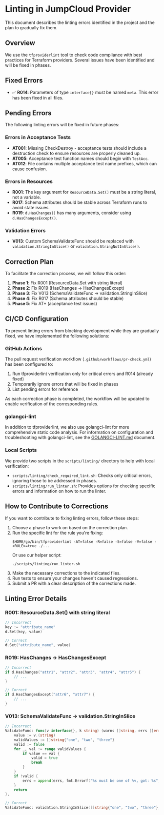 # Linting in JumpCloud Provider

This document describes the linting errors identified in the project and the plan to gradually fix them.

## Overview

We use the `tfproviderlint` tool to check code compliance with best practices for Terraform providers. Several issues have been identified and will be fixed in phases.

## Fixed Errors

- ✅ **R014**: Parameters of type `interface{}` must be named `meta`. This error has been fixed in all files.

## Pending Errors

The following linting errors will be fixed in future phases:

### Errors in Acceptance Tests

- **AT001**: Missing CheckDestroy - acceptance tests should include a destruction check to ensure resources are properly cleaned up.
- **AT005**: Acceptance test function names should begin with `TestAcc`.
- **AT012**: File contains multiple acceptance test name prefixes, which can cause confusion.

### Errors in Resources

- **R001**: The key argument for `ResourceData.Set()` must be a string literal, not a variable.
- **R017**: Schema attributes should be stable across Terraform runs to avoid state issues.
- **R019**: `d.HasChanges()` has many arguments, consider using `d.HasChangesExcept()`.

### Validation Errors

- **V013**: Custom SchemaValidateFunc should be replaced with `validation.StringInSlice()` or `validation.StringNotInSlice()`.

## Correction Plan

To facilitate the correction process, we will follow this order:

1. **Phase 1**: Fix R001 (ResourceData.Set with string literal)
2. **Phase 2**: Fix R019 (HasChanges → HasChangesExcept)
3. **Phase 3**: Fix V013 (SchemaValidateFunc → validation.StringInSlice)
4. **Phase 4**: Fix R017 (Schema attributes should be stable)
5. **Phase 5**: Fix AT* (acceptance test issues)

## CI/CD Configuration

To prevent linting errors from blocking development while they are gradually fixed, we have implemented the following solutions:

### GitHub Actions

The pull request verification workflow (`.github/workflows/pr-check.yml`) has been configured to:

1. Run tfproviderlint verification only for critical errors and R014 (already fixed)
2. Temporarily ignore errors that will be fixed in phases
3. List pending errors for reference

As each correction phase is completed, the workflow will be updated to enable verification of the corresponding rules.

### golangci-lint

In addition to tfproviderlint, we also use golangci-lint for more comprehensive static code analysis. For information on configuration and troubleshooting with golangci-lint, see the [GOLANGCI-LINT.md](./GOLANGCI-LINT.md) document.

### Local Scripts

We provide two scripts in the `scripts/linting/` directory to help with local verification:

- `scripts/linting/check_required_lint.sh`: Checks only critical errors, ignoring those to be addressed in phases.
- `scripts/linting/run_linter.sh`: Provides options for checking specific errors and information on how to run the linter.

## How to Contribute to Corrections

If you want to contribute to fixing linting errors, follow these steps:

1. Choose a phase to work on based on the correction plan.
2. Run the specific lint for the rule you're fixing:
   ```
   $HOME/go/bin/tfproviderlint -AT=false -R=false -S=false -V=false -<RULE>=true ./...
   ```
   Or use our helper script:
   ```
   ./scripts/linting/run_linter.sh
   ```
3. Make the necessary corrections to the indicated files.
4. Run tests to ensure your changes haven't caused regressions.
5. Submit a PR with a clear description of the corrections made.

## Linting Error Details

### R001: ResourceData.Set() with string literal

```go
// Incorrect
key := "attribute_name"
d.Set(key, value)

// Correct
d.Set("attribute_name", value)
```

### R019: HasChanges → HasChangesExcept

```go
// Incorrect
if d.HasChanges("attr1", "attr2", "attr3", "attr4", "attr5") {
    // ...
}

// Correct
if d.HasChangesExcept("attr6", "attr7") {
    // ...
}
```

### V013: SchemaValidateFunc → validation.StringInSlice

```go
// Incorrect
ValidateFunc: func(v interface{}, k string) (warns []string, errs []error) {
    value := v.(string)
    validValues := []string{"one", "two", "three"}
    valid := false
    for _, val := range validValues {
        if value == val {
            valid = true
            break
        }
    }
    if !valid {
        errs = append(errs, fmt.Errorf("%s must be one of %v, got: %s", k, validValues, value))
    }
    return
},

// Correct
ValidateFunc: validation.StringInSlice([]string{"one", "two", "three"}, false),
``` 